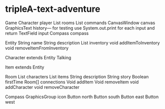 # tripleA-text-adventure

Game
Character player
List <Room> rooms
List <String> commands
CanvasWindow canvas
GraphicsText history— for testing use System.out.print for each input and return
TextField input
Compass compass


Entity
String name
String description
List<Entity> inventory
void addItemToInventory
void removeItemFromInventory

Character extends Entity
Talking

Item extends Entity


Room
List<Entity> characters
List<Entity> items
String description
String story
Boolean firstTime
Room[] connections
Void addItem
Void removeItem
void addCharacter
void removeCharacter

Compass
GraphicsGroup icon
Button north
Button south
Button east
Button west



